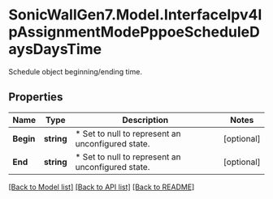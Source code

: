 # SonicWallGen7.Model.InterfaceIpv4IpAssignmentModePppoeScheduleDaysDaysTime
Schedule object beginning/ending time.

## Properties

Name | Type | Description | Notes
------------ | ------------- | ------------- | -------------
**Begin** | **string** |  * Set to null to represent an unconfigured state. | [optional] 
**End** | **string** |  * Set to null to represent an unconfigured state. | [optional] 

[[Back to Model list]](../README.md#documentation-for-models) [[Back to API list]](../README.md#documentation-for-api-endpoints) [[Back to README]](../README.md)

